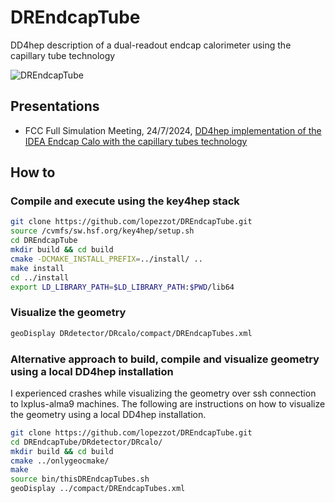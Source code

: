 # DREndcapTube
DD4hep description of a dual-readout endcap calorimeter using the capillary tube technology

![DREndcapTube](https://github.com/user-attachments/assets/f1acdfd0-afd3-4279-b557-055692a43477)

## Presentations
- FCC Full Simulation Meeting, 24/7/2024, [DD4hep implementation of the IDEA Endcap Calo with the capillary tubes technology](https://indico.cern.ch/event/1439207/contributions/6056623/attachments/2903299/5092292/lopezzot_fccsim_2472024.pdf)

## How to
### Compile and execute using the key4hep stack
```sh
git clone https://github.com/lopezzot/DREndcapTube.git
source /cvmfs/sw.hsf.org/key4hep/setup.sh
cd DREndcapTube
mkdir build && cd build
cmake -DCMAKE_INSTALL_PREFIX=../install/ ..
make install
cd ../install
export LD_LIBRARY_PATH=$LD_LIBRARY_PATH:$PWD/lib64
```
### Visualize the geometry
```sh
geoDisplay DRdetector/DRcalo/compact/DREndcapTubes.xml
```
### Alternative approach to build, compile and visualize geometry using a local DD4hep installation
I experienced crashes while visualizing the geometry over ssh connection to lxplus-alma9 machines.
The following are instructions on how to visualize the geometry using a local DD4hep installation.
```sh
git clone https://github.com/lopezzot/DREndcapTube.git
cd DREndcapTube/DRdetector/DRcalo/
mkdir build && cd build
cmake ../onlygeocmake/
make
source bin/thisDREndcapTubes.sh
geoDisplay ../compact/DREndcapTubes.xml
```
